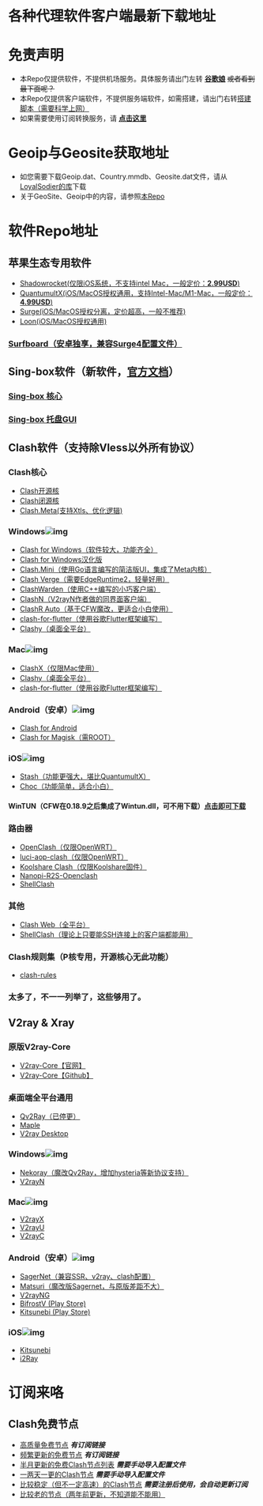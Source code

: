 # 各种代理软件客户端最新下载地址

# 免责声明

- 本Repo仅提供软件，不提供机场服务。具体服务请出门左转 **[谷歌娘](https://www.google.com/ncr)** ~~或者看到最下面呢？~~
- 本Repo仅提供客户端软件，不提供服务端软件，如需搭建，请出门右转[搭建脚本（需要科学上网）](https://www.v2rayssr.com/tag/%E4%B8%80%E9%94%AE%E5%AE%89%E8%A3%85%E8%84%9A%E6%9C%AC)
- 如果需要使用订阅转换服务，请 **[点击这里](https://id9.cc/)**

# Geoip与Geosite获取地址
- 如您需要下载Geoip.dat、Country.mmdb、Geosite.dat文件，请从[LoyalSodier的库](https://github.com/Loyalsoldier/v2ray-rules-dat)下载
- 关于GeoSite、Geoip中的内容，请参照[本Repo](https://github.com/v2fly/domain-list-community/tree/master/data)

# 软件Repo地址
## 苹果生态专用软件
- [Shadowrocket(仅限iOS系统，不支持intel Mac，一般定价：**2.99USD**)](https://itunes.apple.com/us/app/shadowrocket/id932747118?mt=8)
- [QuantumultX(iOS/MacOS授权通用，支持Intel-Mac/M1-Mac，一般定价：**4.99USD**)](https://apps.apple.com/us/app/quantumult-x/id1443988620)
- [Surge(iOS/MacOS授权分离，定价超高，一般不推荐)](https://www.nssurge.com/)
- [Loon(iOS/MacOS授权通用)](https://apps.apple.com/us/app/loon/id1373567447)

### [Surfboard（安卓独享，兼容Surge4配置文件）](https://github.com/getsurfboard/surfboard/releases)

## Sing-box软件（新软件，[官方文档](https://sing-box.sagernet.org/)）
### [Sing-box 核心](https://github.com/SagerNet/sing-box)
### [Sing-box 托盘GUI](https://github.com/daodao97/SingBox/releases)

## Clash软件（支持除Vless以外所有协议）
### Clash核心
- [Clash开源核](https://github.com/Dreamacro/clash)
- [Clash闭源核](https://github.com/Dreamacro/clash/releases/tag/premium)
- [Clash.Meta(支持Xtls、优化逻辑)](https://github.com/MetaCubeX/Clash.Meta/releases)
### Windows![img](https://www.v2ray.com/resources/win.svg)
- [Clash for Windows（软件较大，功能齐全）](https://github.com/Fndroid/clash_for_windows_pkg/releases/latest)
- [Clash for Windows汉化版](https://github.com/ender-zhao/Clash-for-Windows_Chinese/releases/latest)
- [Clash.Mini（使用Go语言编写的简洁版UI，集成了Meta内核）](https://github.com/Clash-Mini/Clash.Mini/releases/latest)
- [Clash Verge（需要EdgeRuntime2，轻量好用）](https://github.com/zzzgydi/clash-verge/releases)
- [ClashWarden（使用C++编写的小巧客户端）](https://github.com/dream7180/ClashWarden)
- [ClashN（V2rayN作者做的同界面客户端）](https://github.com/2dust/clashN)
- [ClashR Auto（基于CFW魔改，更适合小白使用）](https://github.com/ClashrAuto/Clashr-Auto-Desktop/releases/latest)
- [clash-for-flutter（使用谷歌Flutter框架编写）](https://github.com/mapleafgo/clash-for-flutter/releases/latest)
- [Clashy（桌面全平台）](https://github.com/SpongeNobody/Clashy)
### Mac![img](https://www.v2ray.com/resources/apple.svg)
- [ClashX（仅限Mac使用）](https://github.com/yichengchen/clashX)
- [Clashy（桌面全平台）](https://github.com/SpongeNobody/Clashy)
- [clash-for-flutter（使用谷歌Flutter框架编写）](https://github.com/mapleafgo/clash-for-flutter)
### Android（安卓）![img](https://www.v2ray.com/resources/android.svg)
- [Clash for Android](https://github.com/Kr328/ClashForAndroid/releases/latest)
- [Clash for Magisk（需ROOT）](https://github.com/kalasutra/Clash_For_Magisk)
### iOS![img](https://www.v2ray.com/resources/ios.svg)
- [Stash（功能更强大，堪比QuantumultX）](https://apps.apple.com/app/stash/id1596063349)
- [Choc（功能简单，适合小白）](https://apps.apple.com/us/app/choc/id1582542227)
#### WinTUN（CFW在0.18.9之后集成了Wintun.dll，可不用下载）[点击即可下载](https://www.wintun.net/builds)

### 路由器
- [OpenClash（仅限OpenWRT）](https://github.com/vernesong/OpenClash)
- [luci-aop-clash（仅限OpenWRT）](https://github.com/frainzy1477/luci-app-clash)
- [Koolshare Clash（仅限Koolshare固件）](https://github.com/SukkaW/Koolshare-Clash)
- [Nanopi-R2S-Openclash](https://github.com/soffchen/NanoPi-R2S)
- [ShellClash](https://github.com/juewuy/ShellClash)

### 其他
- [Clash Web（全平台）](https://github.com/lzdnico/ClashWeb)
- [ShellClash（理论上只要能SSH连接上的客户端都能用）](https://github.com/juewuy/ShellClash)

### Clash规则集（P核专用，开源核心无此功能）
- [clash-rules](https://github.com/Loyalsoldier/clash-rules)

### 太多了，不一一列举了，这些够用了。

## V2ray & Xray

### 原版V2ray-Core
- [V2ray-Core【官网】](https://www.v2ray.com/)
- [V2ray-Core【Github】](https://github.com/v2ray/v2ray-core/releases)

### 桌面端全平台通用
- [Qv2Ray（已停更）](https://github.com/lhy0403/Qv2ray)
- [Maple](https://github.com/YtFlow/Maple)
- [V2ray Desktop](https://github.com/Dr-Incognito/V2Ray-Desktop)

### Windows![img](https://www.v2ray.com/resources/win.svg)
- [Nekoray（魔改Qv2Ray，增加hysteria等新协议支持）](https://matsuridayo.github.io/download/)
- [V2rayN](https://github.com/2dust/v2rayN)

### Mac![img](https://www.v2ray.com/resources/apple.svg)
- [V2rayX](https://github.com/Cenmrev/V2RayX)
- [V2rayU](https://github.com/yanue/V2rayU)
- [V2rayC](https://github.com/gssdromen/V2RayC)

### Android（安卓）![img](https://www.v2ray.com/resources/android.svg)
- [SagerNet（兼容SSR、v2ray、clash配置）](https://github.com/SagerNet/SagerNet/releases)
- [Matsuri（魔改版Sagernet，与原版差距不大）](https://matsuridayo.github.io/download/)
- [V2rayNG](https://github.com/2dust/v2rayNG)
- [BifrostV (Play Store)](https://play.google.com/store/apps/details?id=com.github.dawndiy.bifrostv)
- [Kitsunebi (Play Store)](https://play.google.com/store/apps/details?id=fun.kitsunebi.kitsunebi4android&hl=en_US)

### iOS![img](https://www.v2ray.com/resources/ios.svg)
- [Kitsunebi](https://itunes.apple.com/us/app/kitsunebi-proxy-utility/id1446584073?mt=8)
- [i2Ray](https://itunes.apple.com/us/app/i2ray/id1445270056?mt=8)

# 订阅来咯
## Clash免费节点
- [高质量免费节点](https://github.com/alanbobs999/TopFreeProxies) ***有订阅链接***
- [频繁更新的免费节点](https://github.com/aiboboxx/clashfree) ***有订阅链接***
- [半月更新的免费Clash节点列表](https://github.com/FMYC2015/Clash) ***需要手动导入配置文件***
- [一两天一更的Clash节点](https://github.com/pojiezhiyuanjun/freev2) ***需要手动导入配置文件***
- [比较稳定（但不一定高速）的Clash节点](https://bulink.xyz/) ***需要注册后使用，会自动更新订阅***
- [比较老的节点（两年前更新，不知道能不能用）](https://github.com/ID-10086/freenode)

